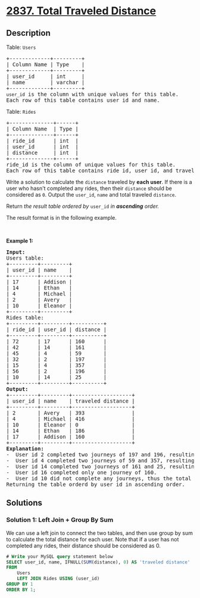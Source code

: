 # [2837. Total Traveled Distance](https://leetcode.com/problems/total-traveled-distance)


## Description

<p>Table: <code><font face="monospace">Users</font></code></p>

<pre>
+-------------+---------+
| Column Name | Type    |
+-------------+---------+
| user_id     | int     |
| name        | varchar |
+-------------+---------+
<code>user_id</code> is the column with unique values for this table.
Each row of this table contains user id and name.
</pre>

<p>Table: <code>Rides</code></p>

<pre>
+--------------+------+
| Column Name  | Type |
+--------------+------+
| ride_id      | int  |
| user_id      | int  | 
| distance     | int  |
+--------------+------+
ride_id is the column of unique values for this table.
Each row of this table contains ride id, user id, and traveled distance.
</pre>

<p>Write a solution to calculate the <code>distance</code> traveled by <strong>each user</strong>. If there is a user&nbsp;who hasn&#39;t completed any rides, then their <code>distance</code> should be considered&nbsp;as <code>0</code>. Output the <code>user_id</code>, <code>name</code> and total traveled <code>distance</code>.</p>

<p>Return<em> the result table ordered by </em><code>user_id</code><em> in <strong>ascending</strong> order.</em></p>

<p>The&nbsp;result format is in the following example.</p>

<p>&nbsp;</p>
<p><strong class="example">Example 1:</strong></p>

<pre>
<strong>Input:</strong> 
Users table:
+---------+---------+
| user_id | name    |
+---------+---------+
| 17      | Addison |
| 14      | Ethan   |
| 4       | Michael |
| 2       | Avery   |
| 10      | Eleanor |
+---------+---------+
Rides table:
+---------+---------+----------+
| ride_id | user_id | distance |
+---------+---------+----------+
| 72      | 17      | 160      |
| 42      | 14      | 161      |
| 45      | 4       | 59       |
| 32      | 2       | 197      |
| 15      | 4       | 357      |
| 56      | 2       | 196      |
| 10      | 14      | 25       |
+---------+---------+----------+
<strong>Output:</strong> 
+---------+---------+-------------------+
| user_id | name    | traveled distance |
+---------+---------+-------------------+
| 2       | Avery   | 393               |
| 4       | Michael | 416               |
| 10      | Eleanor | 0                 |
| 14      | Ethan   | 186               |
| 17      | Addison | 160               |
+---------+---------+-------------------+
<strong>Explanation:</strong> 
-  User id 2 completed two journeys of 197 and 196, resulting in a combined travel distance of 393.
-  User id 4 completed two journeys of 59 and 357, resulting in a combined travel distance of 416.
-  User id 14 completed two journeys of 161 and 25, resulting in a combined travel distance of 186.
-  User id 16 completed only one journey of 160.
-  User id 10 did not complete any journeys, thus the total travel distance remains at 0.
Returning the table orderd by user_id in ascending order.</pre>

## Solutions

### Solution 1: Left Join + Group By Sum

We can use a left join to connect the two tables, and then use group by sum to calculate the total distance for each user. Note that if a user has not completed any rides, their distance should be considered as $0$.

<!-- tabs:start -->

```sql
# Write your MySQL query statement below
SELECT user_id, name, IFNULL(SUM(distance), 0) AS 'traveled distance'
FROM
    Users
    LEFT JOIN Rides USING (user_id)
GROUP BY 1
ORDER BY 1;
```

<!-- tabs:end -->

<!-- end -->
